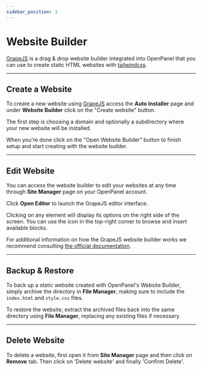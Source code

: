 ```yaml
---
sidebar_position: 3
---
```


# Website Builder

[GrapeJS](https://grapesjs.com/) is a drag & drop website builder integrated into OpenPanel that you can use to create static HTML websites with [tailwindcss](https://tailwindcss.com/).

---

## Create a Website

To create a new website using [GrapeJS](https://grapesjs.com/) access the **Auto Installer** page and under **Website Builder** click on the "Create website" button.

The first step is choosing a domain and optionally a subdirectory where your new website will be installed.

When you're done click on the "Open Website Builder" button to finish setup and start creating with the website builder.

---

## Edit Website

You can access the website builder to edit your websites at any time through **Site Manager** page on your OpenPanel account.

Click **Open Editor** to launch the GrapeJS editor interface.

Clicking on any element will display its options on the right side of the screen. You can use the icon in the top-right corner to browse and insert available blocks.

For additional information on how the GrapeJS website builder works we recommend consulting [the official documentation](https://grapesjs.com/docs/).

---

## Backup & Restore

To back up a static website created with OpenPanel's Website Builder, simply archive the directory in **File Manager**, making sure to include the `index.html` and `style.css` files.

To restore the website, extract the archived files back into the same directory using **File Manager**, replacing any existing files if necessary.

---

## Delete Website

To delete a website, first open it from **Site Manager** page and then click on **Remove** tab. Then click on 'Delete website' and finally 'Confirm Delete'.
